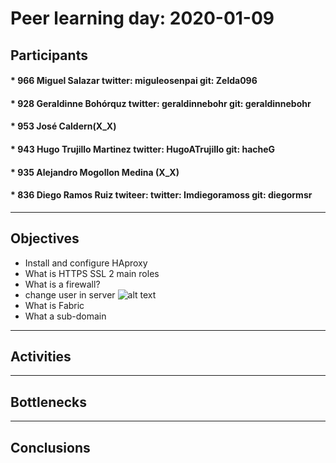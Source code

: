 # Peer learning day: 2020-01-09

## Participants

#### * 966 Miguel Salazar twitter: miguleosenpai git: Zelda096   
#### * 928 Geraldinne Bohórquz twitter: geraldinnebohr git: geraldinnebohr   
#### * 953 José Caldern(X_X)
#### * 943 Hugo Trujillo Martinez twitter: HugoATrujillo git: hacheG
#### * 935 Alejandro Mogollon Medina (X_X)
#### * 836 Diego Ramos Ruiz twiteer: twitter: Imdiegoramoss git: diegormsr
---
## Objectives
* Install and configure HAproxy
* What is HTTPS SSL 2 main roles
* What is a firewall?
* change user in server ![alt text](https://cdn.icon-icons.com/icons2/989/PNG/128/Star_icon-icons.com_75206.png "Logo Title Text 1")
* What is Fabric
* What a sub-domain
---
## Activities
---
## Bottlenecks
---
## Conclusions

